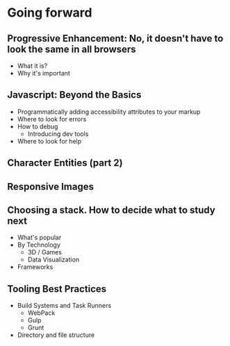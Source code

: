 # Going forward

## Progressive Enhancement: No, it doesn't have to look the same in all browsers
- What it is?
- Why it's important

## Javascript: Beyond the Basics
- Programmatically adding accessibility attributes to your markup
- Where to look for errors
- How to debug
  - Introducing dev tools
- Where to look for help

## Character Entities (part 2)

## Responsive Images

## Choosing a stack. How to decide what to study next
- What's popular
- By Technology
  - 3D / Games
  - Data Visualization
- Frameworks

## Tooling Best Practices
- Build Systems and Task Runners
  - WebPack
  - Gulp
  - Grunt
-  Directory and file structure
